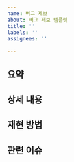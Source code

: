 ```yaml
---
name: 버그 제보
about: 버그 제보 템플릿
title: ''
labels: ''
assignees: ''

---
```


## 요약
<!-- 버그 내용 요약을 해주세요 -->

## 상세 내용
<!-- 이슈 상세 내용을 적어주세요 -->

## 재현 방법
<!-- 버그 재현방법을 적어주세요 -->
<!-- ex) 로그인 후 특정 카테고리 진입시 -->

## 관련 이슈
<!-- 관련 이슈를 적어주세요 -->
